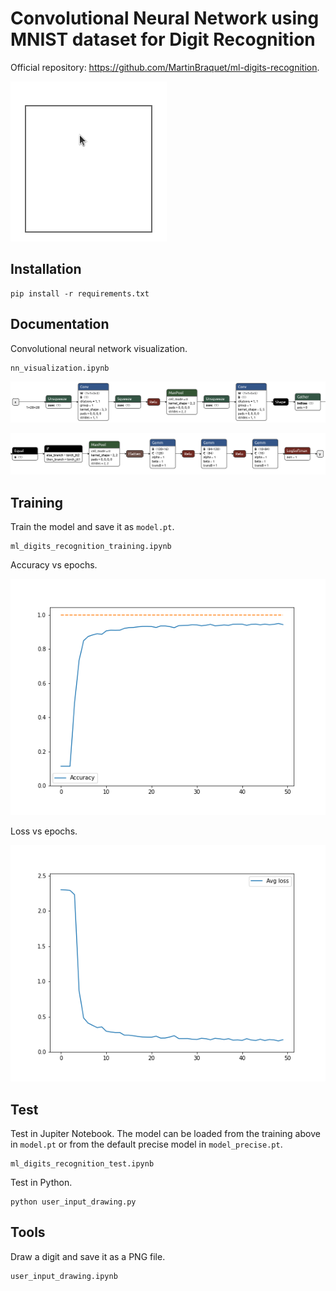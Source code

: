 # Convolutional Neural Network using MNIST dataset for Digit Recognition

Official repository: https://github.com/MartinBraquet/ml-digits-recognition.

![Alt Text](https://github.com/MartinBraquet/ml-digits-recognition/blob/main/demo.gif)

## Installation

```
pip install -r requirements.txt
```

## Documentation

Convolutional neural network visualization.

```
nn_visualization.ipynb
```

![Alt Text](https://github.com/MartinBraquet/ml-digits-recognition/blob/main/nn1.png)

![Alt Text](https://github.com/MartinBraquet/ml-digits-recognition/blob/main/nn2.png)

## Training

Train the model and save it as `model.pt`.

```
ml_digits_recognition_training.ipynb
```

Accuracy vs epochs.

![Alt Text](https://github.com/MartinBraquet/ml-digits-recognition/blob/main/accuracy.png)

Loss vs epochs.

![Alt Text](https://github.com/MartinBraquet/ml-digits-recognition/blob/main/loss.png)

## Test

Test in Jupiter Notebook. The model can be loaded from the training above in `model.pt` or from the 
default precise model in `model_precise.pt`.

```
ml_digits_recognition_test.ipynb
```

Test in Python.

```
python user_input_drawing.py
```

## Tools

Draw a digit and save it as a PNG file.

```
user_input_drawing.ipynb
```
